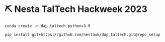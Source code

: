 # ⛏️ Nesta TalTech Hackweek 2023

```
conda create -n dap_taltech python=3.9

pip install git+https://github.com/nestauk/dap_taltech.git@repo_setup
```
